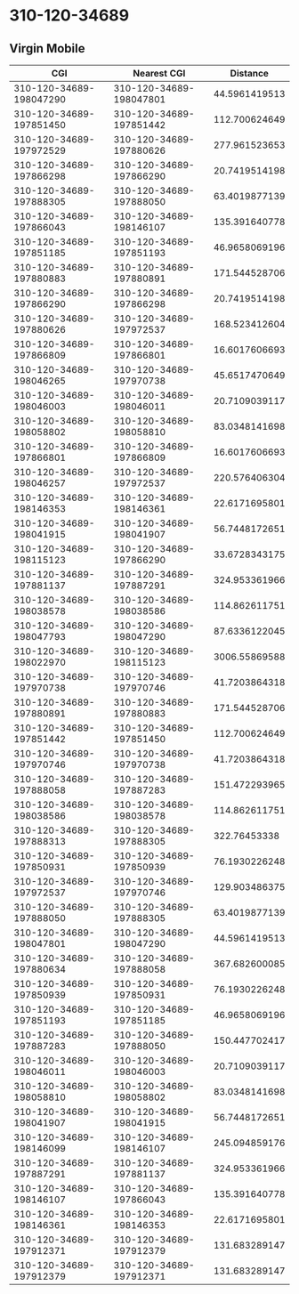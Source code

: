 # 310-120-34689
## Virgin Mobile


| CGI | Nearest CGI | Distance |
|-----|-------------|----------|
| 310-120-34689-198047290 | 310-120-34689-198047801 | 44.5961419513 |
| 310-120-34689-197851450 | 310-120-34689-197851442 | 112.700624649 |
| 310-120-34689-197972529 | 310-120-34689-197880626 | 277.961523653 |
| 310-120-34689-197866298 | 310-120-34689-197866290 | 20.7419514198 |
| 310-120-34689-197888305 | 310-120-34689-197888050 | 63.4019877139 |
| 310-120-34689-197866043 | 310-120-34689-198146107 | 135.391640778 |
| 310-120-34689-197851185 | 310-120-34689-197851193 | 46.9658069196 |
| 310-120-34689-197880883 | 310-120-34689-197880891 | 171.544528706 |
| 310-120-34689-197866290 | 310-120-34689-197866298 | 20.7419514198 |
| 310-120-34689-197880626 | 310-120-34689-197972537 | 168.523412604 |
| 310-120-34689-197866809 | 310-120-34689-197866801 | 16.6017606693 |
| 310-120-34689-198046265 | 310-120-34689-197970738 | 45.6517470649 |
| 310-120-34689-198046003 | 310-120-34689-198046011 | 20.7109039117 |
| 310-120-34689-198058802 | 310-120-34689-198058810 | 83.0348141698 |
| 310-120-34689-197866801 | 310-120-34689-197866809 | 16.6017606693 |
| 310-120-34689-198046257 | 310-120-34689-197972537 | 220.576406304 |
| 310-120-34689-198146353 | 310-120-34689-198146361 | 22.6171695801 |
| 310-120-34689-198041915 | 310-120-34689-198041907 | 56.7448172651 |
| 310-120-34689-198115123 | 310-120-34689-197866290 | 33.6728343175 |
| 310-120-34689-197881137 | 310-120-34689-197887291 | 324.953361966 |
| 310-120-34689-198038578 | 310-120-34689-198038586 | 114.862611751 |
| 310-120-34689-198047793 | 310-120-34689-198047290 | 87.6336122045 |
| 310-120-34689-198022970 | 310-120-34689-198115123 | 3006.55869588 |
| 310-120-34689-197970738 | 310-120-34689-197970746 | 41.7203864318 |
| 310-120-34689-197880891 | 310-120-34689-197880883 | 171.544528706 |
| 310-120-34689-197851442 | 310-120-34689-197851450 | 112.700624649 |
| 310-120-34689-197970746 | 310-120-34689-197970738 | 41.7203864318 |
| 310-120-34689-197888058 | 310-120-34689-197887283 | 151.472293965 |
| 310-120-34689-198038586 | 310-120-34689-198038578 | 114.862611751 |
| 310-120-34689-197888313 | 310-120-34689-197888305 | 322.76453338 |
| 310-120-34689-197850931 | 310-120-34689-197850939 | 76.1930226248 |
| 310-120-34689-197972537 | 310-120-34689-197970746 | 129.903486375 |
| 310-120-34689-197888050 | 310-120-34689-197888305 | 63.4019877139 |
| 310-120-34689-198047801 | 310-120-34689-198047290 | 44.5961419513 |
| 310-120-34689-197880634 | 310-120-34689-197888058 | 367.682600085 |
| 310-120-34689-197850939 | 310-120-34689-197850931 | 76.1930226248 |
| 310-120-34689-197851193 | 310-120-34689-197851185 | 46.9658069196 |
| 310-120-34689-197887283 | 310-120-34689-197888050 | 150.447702417 |
| 310-120-34689-198046011 | 310-120-34689-198046003 | 20.7109039117 |
| 310-120-34689-198058810 | 310-120-34689-198058802 | 83.0348141698 |
| 310-120-34689-198041907 | 310-120-34689-198041915 | 56.7448172651 |
| 310-120-34689-198146099 | 310-120-34689-198146107 | 245.094859176 |
| 310-120-34689-197887291 | 310-120-34689-197881137 | 324.953361966 |
| 310-120-34689-198146107 | 310-120-34689-197866043 | 135.391640778 |
| 310-120-34689-198146361 | 310-120-34689-198146353 | 22.6171695801 |
| 310-120-34689-197912371 | 310-120-34689-197912379 | 131.683289147 |
| 310-120-34689-197912379 | 310-120-34689-197912371 | 131.683289147 |

